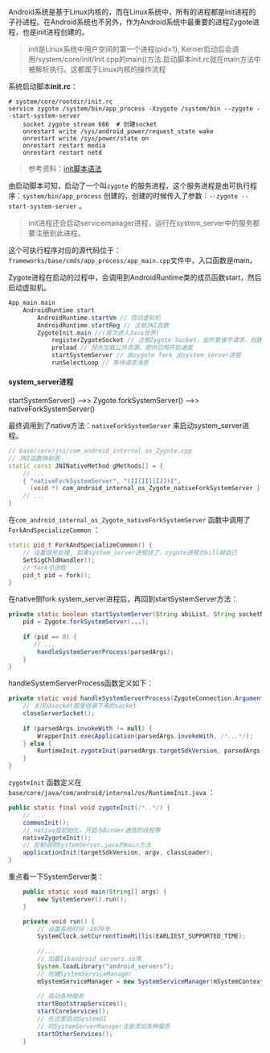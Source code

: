 Android系统是基于Linux内核的，而在Linux系统中，所有的进程都是init进程的子孙进程。在Android系统也不另外，作为Android系统中最重要的进程Zygote进程，也是init进程创建的。

>  init是Linux系统中用户空间的第一个进程(pid=1), Kerner启动后会调用/system/core/init/Init.cpp的main()方法.启动脚本init.rc就在main方法中被解析执行。这都属于Linux内核的操作流程

系统启动脚本**init.rc**：

```shell
# system/core/rootdir/init.rc
service zygote /system/bin/app_process -Xzygote /system/bin --zygote --start-system-server  
    socket zygote stream 666  # 创建socket
    onrestart write /sys/android_power/request_state wake  
    onrestart write /sys/power/state on  
    onrestart restart media  
    onrestart restart netd  
```

> 参考资料：[init脚本语法](http://gityuan.com/2016/02/05/android-init/)

由启动脚本可知，启动了一个叫`zygote` 的服务进程，这个服务进程是由可执行程序：`system/bin/app_process` 创建的，创建的时候传入了参数：` --zygote --start-system-server ` 。

> init进程还会启动servicemanager进程，运行在system_server中的服务都要注册到此进程。

这个可执行程序对应的源代码位于：`frameworks/base/cmds/app_process/app_main.cpp`文件中，入口函数是main。

Zygote进程在启动的过程中，会调用到AndroidRuntime类的成员函数start，然后启动虚拟机。

```java
App_main.main
    AndroidRuntime.start
        AndroidRuntime.startVm // 启动虚拟机
        AndroidRuntime.startReg // 注册JNI函数
        ZygoteInit.main //(首次进入Java世界)
            registerZygoteSocket // 注册Zygote Socket，监听套接字请求，创建应用进程
            preload // 预先加载公共资源，提供应用开启速度
            startSystemServer // 由zygote fork 出system_server进程
            runSelectLoop // 等待请求消息
```

#### system_server进程

startSystemServer() -->> Zygote.forkSystemServer() -->> nativeForkSystemServer()

最终调用到了native方法：`nativeForkSystemServer` 来启动system_server进程。

```c++
// base/core/jni/com_android_internal_os_Zygote.cpp
// JNI函数映射表
static const JNINativeMethod gMethods[] = {
	// ...
    { "nativeForkSystemServer", "(II[II[[IJJ)I",
      (void *) com_android_internal_os_Zygote_nativeForkSystemServer },
    // ...
}
```

在`com_android_internal_os_Zygote_nativeForkSystemServer` 函数中调用了` ForkAndSpecializeCommon` ：

```c++
static pid_t ForkAndSpecializeCommon() {
    // 设置信号处理, 如果system_server进程挂了，zygote进程也kill掉自己
    SetSigChldHandler();
    // fork子进程
    pid_t pid = fork();
}
```

在native侧fork system_server进程后，再回到startSystemServer方法：

```java
private static boolean startSystemServer(String abiList, String socketName) {
    pid = Zygote.forkSystemServer(...);
    
    if (pid == 0) {
       // ...
        handleSystemServerProcess(parsedArgs);
    }
}
```

handleSystemServerProcess函数定义如下：

```java
private static void handleSystemServerProcess(ZygoteConnection.Arguments parsedArgs) {
    // 关闭从socket那里继承下来的socket
    closeServerSocket();
    
    if (parsedArgs.invokeWith != null) {
        WrapperInit.execApplication(parsedArgs.invokeWith, /*...*/);
    } else {
        RuntimeInit.zygoteInit(parsedArgs.targetSdkVersion, parsedArgs.remainingArgs, cl);
    }
}
```

`zygoteInit` 函数定义在`base/core/java/com/android/internal/os/RuntimeInit.java` ：

```java
public static final void zygoteInit(/*..*/) {
    // ...
    commonInit();
    // native层初始化，开启与Binder通信的线程等
    nativeZygoteInit();
    // 反射调用SystemServer.java的main方法
    applicationInit(targetSdkVersion, argv, classLoader);
}

```

重点看一下SystemServer类：

```java
    public static void main(String[] args) {
        new SystemServer().run();
    }

	private void run() {
        // 设置系统时间：1970年
        SystemClock.setCurrentTimeMillis(EARLIEST_SUPPORTED_TIME);
        
        //...
        // 加载libandroid_servers.so库
        System.loadLibrary("android_servers");
        // 创建SystemServiceManager
        mSystemServiceManager = new SystemServiceManager(mSystemContext);
        
        // 启动各种服务
        startBootstrapServices();
        startCoreServices();
        // 在这里启动SystemUI
        // 向SystemServerManager注册添加各种服务
        startOtherServices();
    }
```



